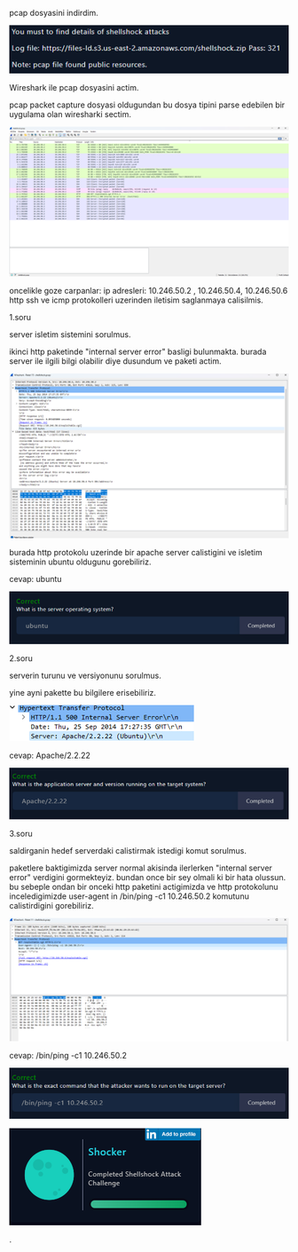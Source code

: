 pcap dosyasini indirdim.

![](https://github.com/metalfury/Techcareer-Cyber-Security-Bootcamp/blob/main/log_analysis/src/Pasted_image_20231107203842.png)

Wireshark ile pcap dosyasini actim. 

pcap packet capture dosyasi oldugundan bu dosya tipini parse edebilen bir uygulama olan wiresharki sectim.

![](https://github.com/metalfury/Techcareer-Cyber-Security-Bootcamp/blob/main/log_analysis/src/Pasted_image_20231107204821.png)

oncelikle goze carpanlar:
ip adresleri:
10.246.50.2 , 10.246.50.4, 10.246.50.6
http ssh ve icmp protokolleri uzerinden iletisim saglanmaya calisilmis.

1.soru

server isletim sistemini sorulmus.

ikinci http paketinde "internal server error" basligi bulunmakta. burada server ile ilgili bilgi olabilir diye dusundum ve paketi actim.

![](https://github.com/metalfury/Techcareer-Cyber-Security-Bootcamp/blob/main/log_analysis/src/Pasted_image_20231107205023.png)

burada http protokolu uzerinde bir apache server calistigini ve isletim sisteminin ubuntu oldugunu gorebiliriz.

cevap: ubuntu

![](https://github.com/metalfury/Techcareer-Cyber-Security-Bootcamp/blob/main/log_analysis/src/Pasted_image_20231107205117.png)

2.soru

serverin turunu ve versiyonunu sorulmus.

yine ayni pakette bu bilgilere erisebiliriz.

![](https://github.com/metalfury/Techcareer-Cyber-Security-Bootcamp/blob/main/log_analysis/src/Pasted_image_20231107205255.png)

cevap: Apache/2.2.22

![](https://github.com/metalfury/Techcareer-Cyber-Security-Bootcamp/blob/main/log_analysis/src/Pasted_image_20231107205323.png)

3.soru

saldirganin hedef serverdaki calistirmak istedigi komut sorulmus.

paketlere baktigimizda server normal akisinda ilerlerken "internal server error" verdigini gormekteyiz. bundan once bir sey olmali ki bir hata olussun. bu sebeple ondan bir onceki http paketini actigimizda ve http protokolunu inceledigimizde user-agent in /bin/ping -c1 10.246.50.2 komutunu calistirdigini gorebiliriz.

![](https://github.com/metalfury/Techcareer-Cyber-Security-Bootcamp/blob/main/log_analysis/src/Pasted_image_20231107210247.png)

cevap: /bin/ping -c1 10.246.50.2

![](https://github.com/metalfury/Techcareer-Cyber-Security-Bootcamp/blob/main/log_analysis/src/Pasted_image_20231107210232.png)

![](https://github.com/metalfury/Techcareer-Cyber-Security-Bootcamp/blob/main/log_analysis/src/Pasted_image_20231107210313.png)

.
